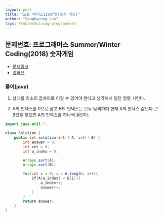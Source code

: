 ```yaml
---
layout: post
title: "프로그래머스12987번(숫자 게임)"
author: "SangKyenog Lee"
tags: ProblemSolving-programmers
---
```


## 문제번호: 프로그래머스 Summer/Winter Coding(2018) 숫자게임
- [문제링크](https://programmers.co.kr/learn/courses/30/lessons/12987)
- [깃허브](https://github.com/sksk713/PS/blob/master/Solve003/%EC%88%AB%EC%9E%90%EA%B2%8C%EC%9E%84_programmers.java)

### 풀이(java)
1. 상대를 최소의 값차이로 이길 수 있어야 한다고 생각해서 일단 정렬 시킨다.

2. A의 인덱스를 0으로 잡고 B의 인덱스는 모두 탐색하며 현재 A의 인덱스 값보다 큰 B값을 찾으면 A의 인덱스를 하나씩 올린다.

```java
import java.util.*;

class Solution {
    public int solution(int[] A, int[] B) {
        int answer = 0;
        int cnt = 0;
        int a_index = 0;

        Arrays.sort(A);
        Arrays.sort(B);

        for(int i = 0; i < A.length; i++){
            if(A[a_index] < B[i]){
                a_index++;
                answer++;
            }
        }
        return answer;
    }
}
```
